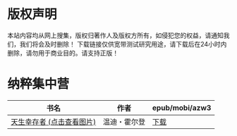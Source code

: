 # 版权声明

本站内容均从网上搜集，版权归著作人及版权方所有，如侵犯您的权益，请通知我们，我们将会及时删除！ 下载链接仅供宽带测试研究用途，请下载后在24小时内删除，请勿用于商业目的。请支持正版！

# 纳粹集中营

| 书名 | 作者 | epub/mobi/azw3 |
| --- | --- | --- |
| [天生幸存者 (点击查看图片)](https://www.dushupai.com/attachment/2024/06/06/a85233e463813183.jpg) | 温迪・霍尔登 | [下载](https://url89.ctfile.com/f/31084289-1357033942-f423d9?p=8866) |
